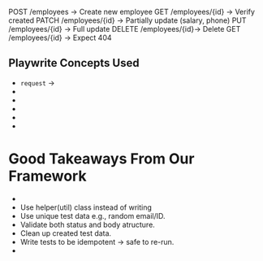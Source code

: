 



POST /employees       → Create new employee
GET /employees/{id}   → Verify created
PATCH /employees/{id} → Partially update (salary, phone)
PUT /employees/{id}   → Full update
DELETE /employees/{id}→ Delete
GET /employees/{id}   → Expect 404


## Playwrite Concepts Used
- `request`        ->
- ` `
- ` `
- ` ` 
- ` `
- ` `


# Good Takeaways From Our Framework
- 
- Use helper(util) class instead of writing
- Use unique test data e.g., random email/ID.
- Validate both status and body atructure.
- Clean up created test data.
- Write tests to be idempotent -> safe to re-run.
- 
